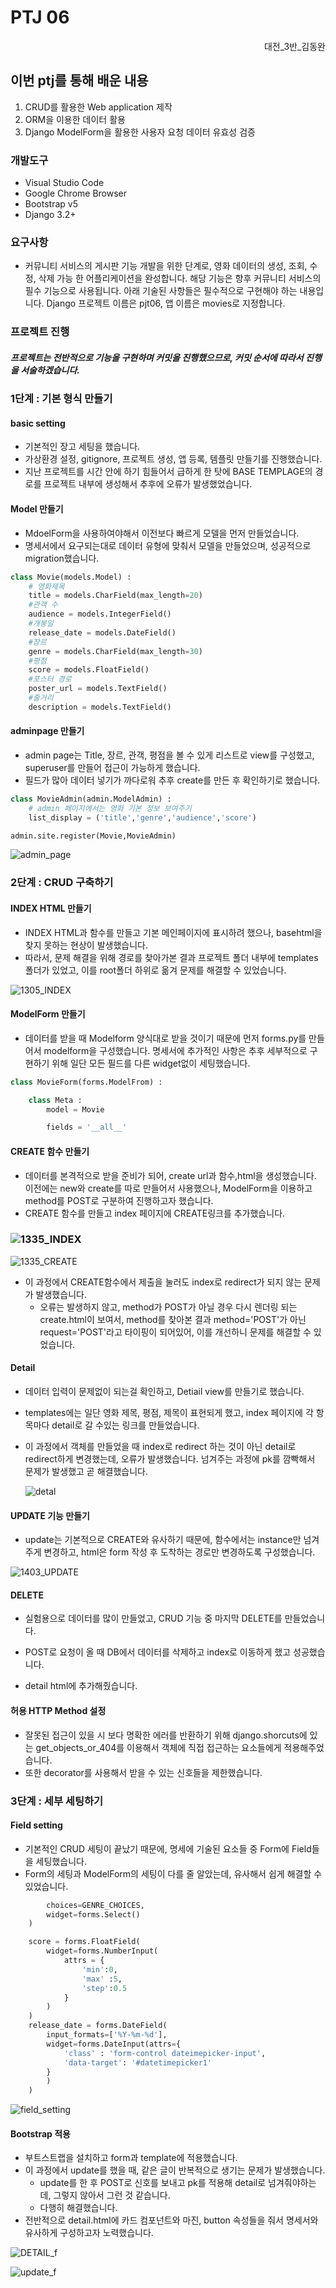 # PTJ 06



<div style="text-align: right"> 대전_3반_김동완</div>

## 이번 ptj를 통해 배운 내용

1. CRUD를 활용한 Web application 제작
1. ORM을 이용한 데이터 활용
1. Django ModelForm을 활용한 사용자 요청 데이터 유효성 검증 



### 개발도구

- Visual Studio Code
- Google Chrome Browser
- Bootstrap v5
- Django 3.2+



### 요구사항 

- 커뮤니티 서비스의 게시판 기능 개발을 위한 단계로, 영화 데이터의 생성, 조회, 수정, 삭제 가능
  한 어플리케이션을 완성합니다. 해당 기능은 향후 커뮤니티 서비스의 필수 기능으로 사용됩니다.
  아래 기술된 사항들은 필수적으로 구현해야 하는 내용입니다.
  Django 프로젝트 이름은 pjt06, 앱 이름은 movies로 지정합니다. 

### 프로젝트 진행

##### 프로젝트는 전반적으로 기능을 구현하며 커밋을 진행했으므로, 커밋 순서에 따라서 진행을 서술하겠습니다.



### 1단계 : 기본 형식 만들기 

#### basic setting 

- 기본적인 장고 세팅을 했습니다.
- 가상환경 설정, gitignore, 프로젝트 생성, 앱 등록, 템플릿 만들기를 진행했습니다. 
- 지난 프로젝트를 시간 안에 하기 힘들어서 급하게 한 탓에 BASE TEMPLAGE의 경로를 프로젝트 내부에 생성해서 추후에 오류가 발생했었습니다.

#### Model 만들기

- MdoelForm을 사용하여야해서 이전보다 빠르게 모델을 먼저 만들었습니다.
- 명세서에서 요구되는대로 데이터 유형에 맞춰서 모델을 만들었으며, 성공적으로 migration했습니다.

```python
class Movie(models.Model) :
    # 영화제목
    title = models.CharField(max_length=20)
    #관객 수  
    audience = models.IntegerField()
    #개봉일
    release_date = models.DateField()
    #장르
    genre = models.CharField(max_length=30)
    #평점
    score = models.FloatField()
    #포스터 경로
    poster_url = models.TextField()
    #줄거리
    description = models.TextField()
```

#### adminpage 만들기

- admin page는 Title, 장르, 관객, 평점을 볼 수 있게 리스트로 view를 구성했고, superuser를 만들어 접근이 가능하게 했습니다.
- 필드가 많아 데이터 넣기가 까다로워 추후 create를 만든 후 확인하기로 했습니다.

```python
class MovieAdmin(admin.ModelAdmin) :
    # admin 페이지에서는 영화 기본 정보 보여주기 
    list_display = ('title','genre','audience','score')

admin.site.register(Movie,MovieAdmin)
```

![admin_page](README.assets/admin_page.PNG)

### 2단계 : CRUD 구축하기 

#### INDEX HTML 만들기

- INDEX HTML과 함수를 만들고 기본 메인페이지에 표시하려 했으나, basehtml을 찾지 못하는 현상이 발생했습니다. 
- 따라서, 문제 해결을 위해 경로를 찾아가본 결과 프로젝트 폴더 내부에 templates 폴더가 있었고, 이를 root폴더 하위로 옮겨 문제를 해결할 수 있었습니다.

![1305_INDEX](README.assets/1305_INDEX.PNG)



#### ModelForm 만들기

- 데이터를 받을 때 Modelform 양식대로 받을 것이기 때문에 먼저 forms.py를 만들어서 modelform을 구성했습니다. 명세서에 추가적인 사항은 추후 세부적으로 구현하기 위해 일단 모든 필드를 다른 widget없이 세팅했습니다.

```python
class MovieForm(forms.ModelFrom) :

    class Meta :
        model = Movie 

        fields = '__all__'
```

#### CREATE 함수 만들기

- 데이터를 본격적으로 받을 준비가 되어, create url과 함수,html을 생성했습니다. 이전에는 new와 create를 따로 만들어서 사용했으나, ModelForm을 이용하고 method를 POST로 구분하여 진행하고자 했습니다.
- CREATE 함수를 만들고 index 페이지에 CREATE링크를 추가했습니다.



### ![1335_INDEX](README.assets/1335_INDEX.PNG)

![1335_CREATE](README.assets/1335_CREATE.PNG)

- 이 과정에서 CREATE함수에서 제출을 눌러도 index로 redirect가 되지 않는 문제가 발생했습니다. 
  - 오류는 발생하지 않고, method가 POST가 아닐 경우 다시 렌더링 되는 create.html이 보여서, method를 찾아본 결과 method='POST'가 아닌 request='POST'라고 타이핑이 되어있어, 이를 개선하니 문제를 해결할 수 있었습니다.

#### Detail

- 데이터 입력이 문제없이 되는걸 확인하고, Detiail view를 만들기로 했습니다.

- templates에는 일단 영화 제목, 평점, 제목이 표현되게 했고, index 페이지에 각 항목마다 detail로 갈 수있는 링크를 만들었습니다. 

- 이 과정에서 객체를 만들었을 때 index로 redirect 하는 것이 아닌 detail로 redirect하게 변경했는데, 오류가 발생했습니다. 넘겨주는 과정에 pk를 깜빡해서 문제가 발생했고 곧 해결했습니다.

  ![detal](README.assets/detal.PNG)

#### UPDATE 기능 만들기

- update는 기본적으로 CREATE와 유사하기 때문에, 함수에서는 instance만 넘겨주게 변경하고, html은 form 작성 후 도착하는 경로만 변경하도록 구성했습니다.

![1403_UPDATE](README.assets/1403_UPDATE.PNG)

#### DELETE 

- 실험용으로 데이터를 많이 만들었고, CRUD 기능 중 마지막 DELETE를 만들었습니다.
- POST로 요청이 올 때 DB에서 데이터를 삭제하고 index로 이동하게 했고 성공했습니다.

- detail html에 추가해줬습니다.

#### 허용 HTTP Method 설정

- 잘못된 접근이 있을 시 보다 명확한 에러를 반환하기 위해 django.shorcuts에 있는 get_objects_or_404를 이용해서 객체에 직접 접근하는 요소들에게 적용해주었습니다.
- 또한 decorator를 사용해서 받을 수 있는 신호들을 제한했습니다.

### 3단계 : 세부 세팅하기

#### Field setting

- 기본적인 CRUD 세팅이 끝났기 때문에, 명세에 기술된 요소들 중 Form에 Field들을 세팅했습니다.
- Form의 세팅과 ModelForm의 세팅이 다를 줄 알았는데, 유사해서 쉽게 해결할 수 있었습니다.

```python
        choices=GENRE_CHOICES,
        widget=forms.Select()
    )

    score = forms.FloatField(
        widget=forms.NumberInput(
            attrs = {
                'min':0,
                'max' :5,
                'step':0.5 
            }
        )
    )
    release_date = forms.DateField(
        input_formats=['%Y-%m-%d'],
        widget=forms.DateInput(attrs={
            'class' : 'form-control dateimepicker-input',
            'data-target': '#datetimepicker1'
        }
        )
    )
```

![field_setting](README.assets/field_setting.PNG)

#### Bootstrap 적용

- 부트스트랩을 설치하고 form과 template에 적용했습니다. 
- 이 과정에서 update를 했을 때, 같은 글이 반복적으로 생기는 문제가 발생했습니다.
  - update를 한 후 POST로 신호를 보내고 pk를 적용해 detail로 넘겨줘야하는데, 그렇지 않아서 그런 것 같습니다.
  - 다행히 해결했습니다.
- 전반적으로 detail.html에 카드 컴포넌트와 마진, button 속성들을 줘서 명세서와 유사하게 구성하고자 노력했습니다.

![DETAIL_f](README.assets/DETAIL_f.PNG)

![update_f](README.assets/update_f.PNG)

### 



